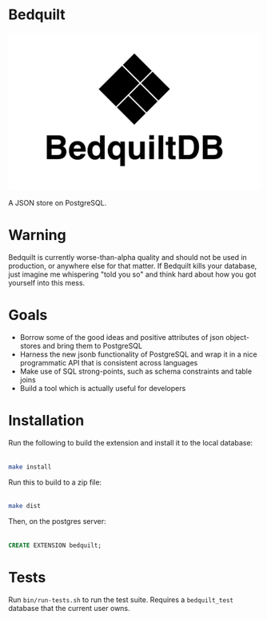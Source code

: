 # Bedquilt

![Bedquilt](./resources/bedquilt_logo_tile.png)

A JSON store on PostgreSQL.


# Warning

Bedquilt is currently worse-than-alpha quality and should not be used in production,
or anywhere else for that matter. If Bedquilt kills your database, just imagine me
whispering "told you so" and think hard about how you got yourself into this
mess.


# Goals

- Borrow some of the good ideas and positive attributes of json
  object-stores and bring them to PostgreSQL
- Harness the new jsonb functionality of PostgreSQL and wrap it in a nice
programmatic API that is consistent across languages
- Make use of SQL strong-points, such as schema constraints and table joins
- Build a tool which is actually useful for developers


# Installation

Run the following to build the extension and install it to the local database:

```bash

make install

```

Run this to build to a zip file:

```bash

make dist

```

Then, on the postgres server:

```sql

CREATE EXTENSION bedquilt;

```


# Tests

Run `bin/run-tests.sh` to run the test suite. Requires a `bedquilt_test` database
that the current user owns.
